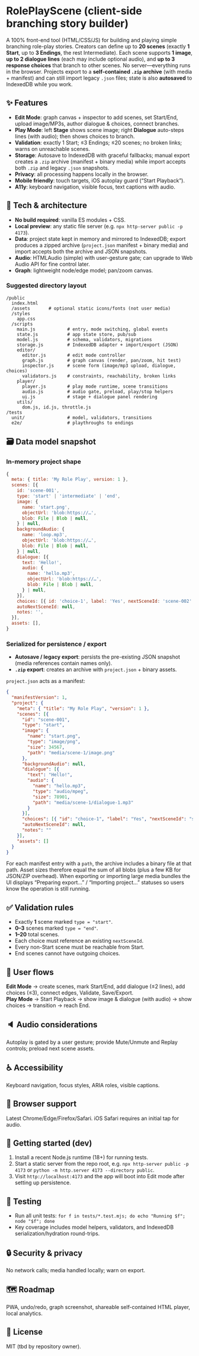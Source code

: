 # RolePlayScene (client-side branching story builder)

A 100% front-end tool (HTML/CSS/JS) for building and playing simple branching role-play stories. Creators can define up to **20 scenes** (exactly **1 Start**, up to **3 Endings**, the rest Intermediate). Each scene supports **1 image**, **up to 2 dialogue lines** (each may include optional audio), and **up to 3 response choices** that branch to other scenes. No server—everything runs in the browser. Projects export to a **self-contained `.zip` archive** (with media + manifest) and can still import legacy `.json` files; state is also **autosaved** to IndexedDB while you work.

## ✨ Features
- **Edit Mode**: graph canvas + inspector to add scenes, set Start/End, upload image/MP3s, author dialogue & choices, connect branches.
- **Play Mode**: left **Stage** shows scene image; right **Dialogue** auto-steps lines (with audio); then shows choices to branch.
- **Validation**: exactly 1 Start; ≤3 Endings; ≤20 scenes; no broken links; warns on unreachable scenes.
- **Storage**: Autosave to IndexedDB with graceful fallbacks; manual export creates a `.zip` archive (manifest + binary media) while import accepts both `.zip` and legacy `.json` snapshots.
- **Privacy**: all processing happens locally in the browser.
- **Mobile friendly**: touch targets, iOS autoplay guard (“Start Playback”).
- **A11y**: keyboard navigation, visible focus, text captions with audio.

## 🧱 Tech & architecture
- **No build required**: vanilla ES modules + CSS.
- **Local preview**: any static file server (e.g. `npx http-server public -p 4173`).
- **Data**: project state kept in memory and mirrored to IndexedDB; export produces a zipped archive (`project.json` manifest + binary media) and import accepts both the archive and JSON snapshots.
- **Audio**: HTMLAudio (simple) with user-gesture gate; can upgrade to Web Audio API for fine control later.
- **Graph**: lightweight node/edge model; pan/zoom canvas.

### Suggested directory layout
```
/public
  index.html
  /assets       # optional static icons/fonts (not user media)
  /styles
    app.css
  /scripts
    main.js            # entry, mode switching, global events
    state.js           # app state store, pub/sub
    model.js           # schema, validators, migrations
    storage.js         # IndexedDB adapter + import/export (JSON)
    editor/
      editor.js        # edit mode controller
      graph.js         # graph canvas (render, pan/zoom, hit test)
      inspector.js     # scene form (image/mp3 upload, dialogue, choices)
      validators.js    # constraints, reachability, broken links
    player/
      player.js        # play mode runtime, scene transitions
      audio.js         # audio gate, preload, play/stop helpers
      ui.js            # stage + dialogue panel rendering
    utils/
      dom.js, id.js, throttle.js
/tests
  unit/                # model, validators, transitions
  e2e/                 # playthroughs to endings
```

## 🗃️ Data model snapshot

### In-memory project shape
```js
{
  meta: { title: 'My Role Play', version: 1 },
  scenes: [{
    id: 'scene-001',
    type: 'start' | 'intermediate' | 'end',
    image: {
      name: 'start.png',
      objectUrl: 'blob:https://…',
      blob: File | Blob | null,
    } | null,
    backgroundAudio: {
      name: 'loop.mp3',
      objectUrl: 'blob:https://…',
      blob: File | Blob | null,
    } | null,
    dialogue: [{
      text: 'Hello!',
      audio: {
        name: 'hello.mp3',
        objectUrl: 'blob:https://…',
        blob: File | Blob | null,
      } | null,
    }],
    choices: [{ id: 'choice-1', label: 'Yes', nextSceneId: 'scene-002' }],
    autoNextSceneId: null,
    notes: '',
  }],
  assets: [],
}
```

### Serialized for persistence / export
- **Autosave / legacy export**: persists the pre-existing JSON snapshot (media references contain names only).
- **`.zip` export**: creates an archive with `project.json` + binary assets.

`project.json` acts as a manifest:

```json
{
  "manifestVersion": 1,
  "project": {
    "meta": { "title": "My Role Play", "version": 1 },
    "scenes": [{
      "id": "scene-001",
      "type": "start",
      "image": {
        "name": "start.png",
        "type": "image/png",
        "size": 34567,
        "path": "media/scene-1/image.png"
      },
      "backgroundAudio": null,
      "dialogue": [{
        "text": "Hello!",
        "audio": {
          "name": "hello.mp3",
          "type": "audio/mpeg",
          "size": 78901,
          "path": "media/scene-1/dialogue-1.mp3"
        }
      }],
      "choices": [{ "id": "choice-1", "label": "Yes", "nextSceneId": "scene-002" }],
      "autoNextSceneId": null,
      "notes": ""
    }],
    "assets": []
  }
}
```

For each manifest entry with a `path`, the archive includes a binary file at that path. Asset sizes therefore equal the sum of all blobs (plus a few KB for JSON/ZIP overhead). When exporting or importing large media bundles the UI displays “Preparing export…” / “Importing project…” statuses so users know the operation is still running.

## ✅ Validation rules
- Exactly **1** scene marked `type = "start"`.
- **0–3** scenes marked `type = "end"`.
- **1–20** total scenes.
- Each choice must reference an existing `nextSceneId`.
- Every non-Start scene must be reachable from Start.
- End scenes cannot have outgoing choices.

## 🧭 User flows
**Edit Mode** → create scenes, mark Start/End, add dialogue (≤2 lines), add choices (≤3), connect edges, Validate, Save/Export.  
**Play Mode** → Start Playback → show image & dialogue (with audio) → show choices → transition → reach End.

## 🔈 Audio considerations
Autoplay is gated by a user gesture; provide Mute/Unmute and Replay controls; preload next scene assets.

## ♿ Accessibility
Keyboard navigation, focus styles, ARIA roles, visible captions.

## 📱 Browser support
Latest Chrome/Edge/Firefox/Safari. iOS Safari requires an initial tap for audio.

## 🚀 Getting started (dev)
1. Install a recent Node.js runtime (18+) for running tests.
2. Start a static server from the repo root, e.g. `npx http-server public -p 4173` or `python -m http.server 4173 --directory public`.
3. Visit `http://localhost:4173` and the app will boot into Edit mode after setting up persistence.

## 🧪 Testing
- Run all unit tests: `for f in tests/*.test.mjs; do echo "Running $f"; node "$f"; done`
- Key coverage includes model helpers, validators, and IndexedDB serialization/hydration round-trips.

## 🔒 Security & privacy
No network calls; media handled locally; warn on export.

## 🗺️ Roadmap
PWA, undo/redo, graph screenshot, shareable self-contained HTML player, local analytics.

## 📄 License
MIT (tbd by repository owner).
